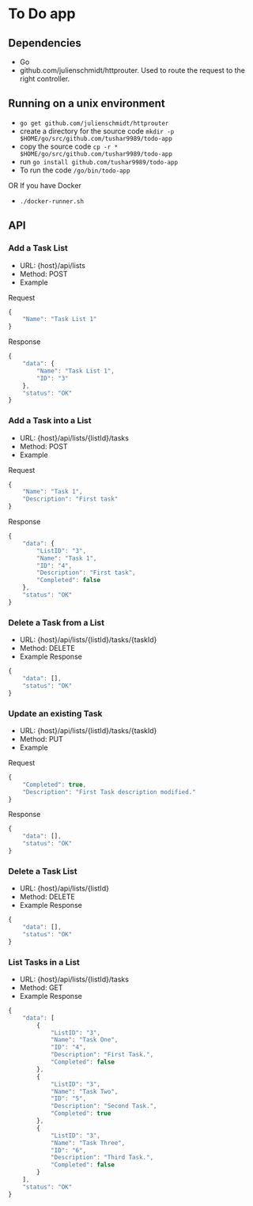 # To Do app

## Dependencies

* Go
* github.com/julienschmidt/httprouter. Used to route the request to the right controller.

## Running on a unix environment

* `go get github.com/julienschmidt/httprouter`
* create a directory for the source code `mkdir -p $HOME/go/src/github.com/tushar9989/todo-app`
* copy the source code `cp -r * $HOME/go/src/github.com/tushar9989/todo-app`
* run `go install github.com/tushar9989/todo-app`
* To run the code `/go/bin/todo-app`

OR If you have Docker

* `./docker-runner.sh`

## API

### Add a Task List

* URL: {host}/api/lists
* Method: POST
* Example

Request

```javascript
{
    "Name": "Task List 1"
}
```

Response

```javascript
{
    "data": {
        "Name": "Task List 1",
        "ID": "3"
    },
    "status": "OK"
}
```

### Add a Task into a List

* URL: {host}/api/lists/{listId}/tasks
* Method: POST
* Example

Request

```javascript
{
    "Name": "Task 1",
    "Description": "First task"
}
```

Response

```javascript
{
    "data": {
        "ListID": "3",
        "Name": "Task 1",
        "ID": "4",
        "Description": "First task",
        "Completed": false
    },
    "status": "OK"
}
```

### Delete a Task from a List

* URL: {host}/api/lists/{listId}/tasks/{taskId}
* Method: DELETE
* Example Response

```javascript
{
    "data": [],
    "status": "OK"
}
```

### Update an existing Task

* URL: {host}/api/lists/{listId}/tasks/{taskId}
* Method: PUT
* Example

Request

```javascript
{
    "Completed": true,
    "Description": "First Task description modified."
}
```

Response

```javascript
{
    "data": [],
    "status": "OK"
}
```

### Delete a Task List

* URL: {host}/api/lists/{listId}
* Method: DELETE
* Example Response

```javascript
{
    "data": [],
    "status": "OK"
}
```

### List Tasks in a List

* URL: {host}/api/lists/{listId}/tasks
* Method: GET
* Example Response

```javascript
{
    "data": [
        {
            "ListID": "3",
            "Name": "Task One",
            "ID": "4",
            "Description": "First Task.",
            "Completed": false
        },
        {
            "ListID": "3",
            "Name": "Task Two",
            "ID": "5",
            "Description": "Second Task.",
            "Completed": true
        },
        {
            "ListID": "3",
            "Name": "Task Three",
            "ID": "6",
            "Description": "Third Task.",
            "Completed": false
        }
    ],
    "status": "OK"
}
```